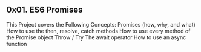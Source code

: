 ## 0x01. ES6 Promises
This Project covers the Following Concepts:
Promises (how, why, and what)
How to use the then, resolve, catch methods
How to use every method of the Promise object
Throw / Try
The await operator
How to use an async function

